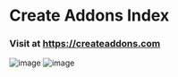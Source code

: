 # Create Addons Index
### Visit at https://createaddons.com
![image](https://github.com/user-attachments/assets/74a07a5d-e568-4f5d-9207-26a7cf82aeff)
![image](https://github.com/user-attachments/assets/b3ff0894-eb74-4c18-b409-f10d5fc07836)
